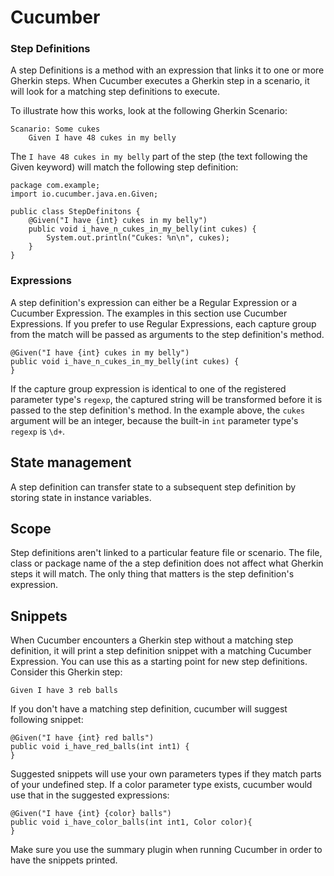 # Cucumber

### Step Definitions
A step Definitions is a method with an expression that links it to one or more Gherkin steps. When Cucumber executes a Gherkin step in a scenario, it will look for a matching step definitions to execute.

To illustrate how this works, look at the following Gherkin Scenario:
```
Scanario: Some cukes
	Given I have 48 cukes in my belly
```
The `I have 48 cukes in my belly` part of the step (the text following the Given keyword) will match the following step definition:
```
package com.example;
import io.cucumber.java.en.Given;

public class StepDefinitons {
	@Given("I have {int} cukes in my belly")
	public void i_have_n_cukes_in_my_belly(int cukes) {
		System.out.println("Cukes: %n\n", cukes);
	}
}
```
### Expressions
A step definition's expression can either be a Regular Expression or a Cucumber Expression. The examples in this section use Cucumber Expressions. If you prefer to use Regular Expressions, each capture group from the match will be passed as arguments to the step definition's method.

```
@Given("I have {int} cukes in my belly")
public void i_have_n_cukes_in_my_belly(int cukes) {
}
```
If the capture group expression is identical to one of the registered parameter type's `regexp`, the captured string will be transformed before it is passed to the step definition's method. In the example above, the `cukes` argument will be an integer, because the built-in `int` parameter type's `regexp` is `\d+`.

## State management
A step definition can transfer state to a subsequent step definition by storing state in instance variables.

## Scope
Step definitions aren't linked to a particular feature file or scenario. The file, class or package name of the a step definition does not affect what Gherkin steps it will match. The only thing that matters is the step definition's expression.

## Snippets
When Cucumber encounters a Gherkin step without a matching step definition, it will print a step definition snippet with a matching Cucumber Expression. You can use this as a starting point for new step definitions.
Consider this Gherkin step:

`Given I have 3 reb balls`

If you don't have a matching step definition, cucumber will suggest following snippet:
```
@Given("I have {int} red balls")
public void i_have_red_balls(int int1) {
}
```
Suggested snippets will use your own parameters types if they match parts of your undefined step. If a color parameter type exists, cucumber would use that in the suggested expressions:
```
@Given("I have {int} {color} balls")
public void i_have_color_balls(int int1, Color color){
}
```
Make sure you use the summary plugin when running Cucumber in order to have the snippets printed.
